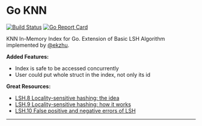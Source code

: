 # Go KNN

[![Build Status](https://travis-ci.org/riandyrn/go-knn.svg?branch=master)](https://travis-ci.org/riandyrn/go-knn)
[![Go Report Card](https://goreportcard.com/badge/github.com/riandyrn/go-knn)](https://goreportcard.com/report/github.com/riandyrn/go-knn)

KNN In-Memory Index for Go. Extension of Basic LSH Algorithm implemented by [@ekzhu](https://github.com/ekzhu/lsh).

**Added Features:**

- Index is safe to be accessed concurrently
- User could put whole struct in the index, not only its id

**Great Resources:**

- [LSH.8 Locality-sensitive hashing: the idea](https://www.youtube.com/watch?v=dgH0NP8Qxa8)
- [LSH.9 Locality-sensitive hashing: how it works](https://www.youtube.com/watch?v=Arni-zkqMBA)
- [LSH.10 False positive and negative errors of LSH](https://www.youtube.com/watch?v=h21irtHDsBw)

---
